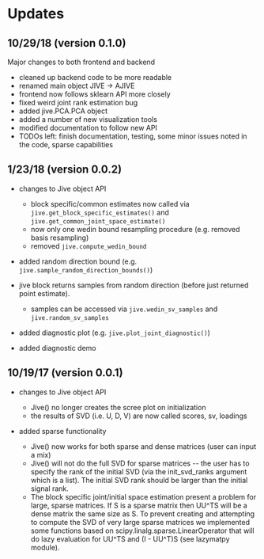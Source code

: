 # Updates


## 10/29/18 (version 0.1.0)
Major changes to both frontend and backend

- cleaned up backend code to be more readable
- renamed main object JIVE -> AJIVE
- frontend now follows sklearn API more closely
- fixed weird joint rank estimation bug
- added jive.PCA.PCA object
- added a number of new visualization tools
- modified documentation to follow new API
- TODOs left: finish documentation, testing, some minor issues noted in the code, sparse capabilities

## 1/23/18 (version 0.0.2)

- changes to Jive object API
	- block specific/common estimates now called via `jive.get_block_specific_estimates()` and `jive.get_common_joint_space_estimate()`
	- now only one wedin bound resampling procedure (e.g. removed basis resampling)
	- removed `jive.compute_wedin_bound`

- added random direction bound (e.g. `jive.sample_random_direction_bounds()`)

- jive block returns samples from random direction (before just returned point estimate).
	- samples can be accessed via `jive.wedin_sv_samples` and `jive.random_sv_samples`

- added diagnostic plot (e.g. `jive.plot_joint_diagnostic()`)

- added diagnostic demo


## 10/19/17 (version 0.0.1)

- changes to Jive object API
	- Jive() no longer creates the scree plot on initialization
	- the results of SVD (i.e. U, D, V) are now called scores, sv, loadings

- added sparse functionality
	- Jive() now works for both sparse and dense matrices (user can input a mix)
	- Jive() will not do the full SVD for sparse matrices -- the user has to specify the rank of the initial SVD (via the init_svd_ranks argument which is a list). The initial SVD rank should be larger than the initial signal rank.
	- The block specific joint/initial space estimation present a problem for large, sparse matrices. If S is a sparse matrix then UU^TS will be a dense matrix the same size as S. To prevent creating and attempting to compute the SVD of very large sparse matrices we implemented some functions based on scipy.linalg.sparse.LinearOperator that will do lazy evaluation for UU^TS and (I - UU^T)S (see lazymatpy module).